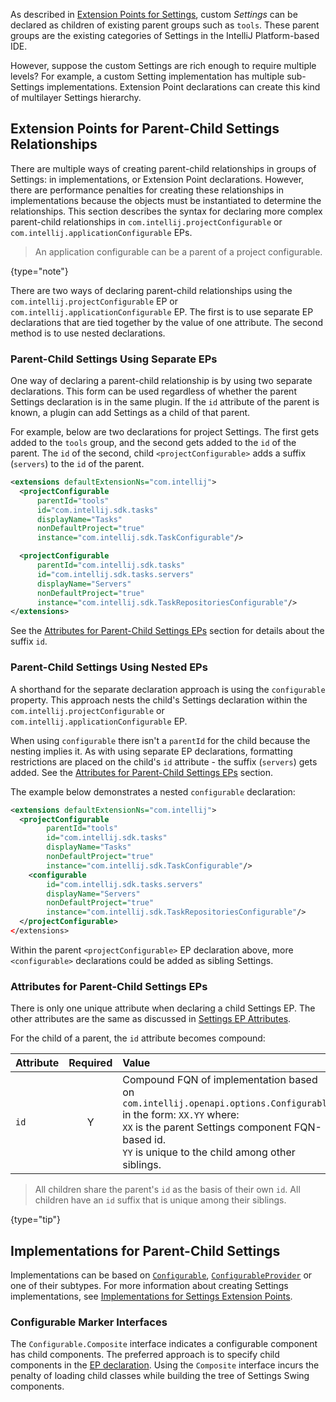 [//]: # (title: Custom Settings Groups)

<!-- Copyright 2000-2022 JetBrains s.r.o. and other contributors. Use of this source code is governed by the Apache 2.0 license that can be found in the LICENSE file. -->

As described in [Extension Points for Settings](settings_guide.md#extension-points-for-settings), custom _Settings_ can be declared as children of existing parent groups such as `tools`.
These parent groups are the existing categories of Settings in the IntelliJ Platform-based IDE.

However, suppose the custom Settings are rich enough to require multiple levels?
For example, a custom Setting implementation has multiple sub-Settings implementations.
Extension Point declarations can create this kind of multilayer Settings hierarchy.

## Extension Points for Parent-Child Settings Relationships

There are multiple ways of creating parent-child relationships in groups of Settings: in implementations, or Extension Point declarations.
However, there are performance penalties for creating these relationships in implementations because the objects must be instantiated to determine the relationships.
This section describes the syntax for declaring more complex parent-child relationships in `com.intellij.projectConfigurable` or `com.intellij.applicationConfigurable` EPs.

> An application configurable can be a parent of a project configurable.
>
{type="note"}

There are two ways of declaring parent-child relationships using the `com.intellij.projectConfigurable` EP or `com.intellij.applicationConfigurable` EP.
The first is to use separate EP declarations that are tied together by the value of one attribute.
The second method is to use nested declarations.

### Parent-Child Settings Using Separate EPs

One way of declaring a parent-child relationship is by using two separate declarations.
This form can be used regardless of whether the parent Settings declaration is in the same plugin.
If the `id` attribute of the parent is known, a plugin can add Settings as a child of that parent.

For example, below are two declarations for project Settings.
The first gets added to the `tools` group, and the second gets added to the `id` of the parent.
The `id` of the second, child `<projectConfigurable>` adds a suffix (`servers`) to the `id` of the parent.

```xml
<extensions defaultExtensionNs="com.intellij">
  <projectConfigurable
      parentId="tools"
      id="com.intellij.sdk.tasks"
      displayName="Tasks"
      nonDefaultProject="true"
      instance="com.intellij.sdk.TaskConfigurable"/>

  <projectConfigurable
      parentId="com.intellij.sdk.tasks"
      id="com.intellij.sdk.tasks.servers"
      displayName="Servers"
      nonDefaultProject="true"
      instance="com.intellij.sdk.TaskRepositoriesConfigurable"/>
</extensions>
```

See the [Attributes for Parent-Child Settings EPs](#attributes-for-parent-child-settings-eps) section for details about the suffix `id`.

### Parent-Child Settings Using Nested EPs

A shorthand for the separate declaration approach is using the `configurable` property.
This approach nests the child's Settings declaration within the `com.intellij.projectConfigurable` or `com.intellij.applicationConfigurable` EP.

When using `configurable` there isn't a `parentId` for the child because the nesting implies it.
As with using separate EP declarations, formatting restrictions are placed on the child's `id` attribute - the suffix (`servers`) gets added.
See the [Attributes for Parent-Child Settings EPs](#attributes-for-parent-child-settings-eps) section.

The example below demonstrates a nested `configurable` declaration:

```xml
<extensions defaultExtensionNs="com.intellij">
  <projectConfigurable
        parentId="tools"
        id="com.intellij.sdk.tasks"
        displayName="Tasks"
        nonDefaultProject="true"
        instance="com.intellij.sdk.TaskConfigurable"/>
    <configurable
        id="com.intellij.sdk.tasks.servers"
        displayName="Servers"
        nonDefaultProject="true"
        instance="com.intellij.sdk.TaskRepositoriesConfigurable"/>
  </projectConfigurable>
</extensions>
```

Within the parent `<projectConfigurable>` EP declaration above, more `<configurable>` declarations could be added as sibling Settings.

### Attributes for Parent-Child Settings EPs

There is only one unique attribute when declaring a child Settings EP.
The other attributes are the same as discussed in [Settings EP Attributes](settings_guide.md#settings-declaration-attributes).

For the child of a parent, the `id` attribute becomes compound:

| Attribute | Required | Value                                                                                                                                                                                                                         |
|:----------|:--------:|:------------------------------------------------------------------------------------------------------------------------------------------------------------------------------------------------------------------------------|
| `id`      |    Y     | Compound FQN of implementation based on `com.intellij.openapi.options.Configurable` in the form: `XX.YY` where:<br/>`XX` is the parent Settings component FQN-based id.<br/>`YY` is unique to the child among other siblings. |

> All children share the parent's `id` as the basis of their own `id`.
> All children have an `id` suffix that is unique among their siblings.
>
{type="tip"}

## Implementations for Parent-Child Settings

Implementations can be based on [`Configurable`](%gh-ic%/platform/ide-core/src/com/intellij/openapi/options/Configurable.java), [`ConfigurableProvider`](%gh-ic%/platform/ide-core/src/com/intellij/openapi/options/ConfigurableProvider.java) or one of their subtypes.
For more information about creating Settings implementations, see [Implementations for Settings Extension Points](settings_guide.md#implementations-for-settings-extension-points).

### Configurable Marker Interfaces

The `Configurable.Composite` interface indicates a configurable component has child components.
The preferred approach is to specify child components in the [EP declaration](#extension-points-for-parent-child-settings-relationships).
Using the `Composite` interface incurs the penalty of loading child classes while building the tree of Settings Swing components.
